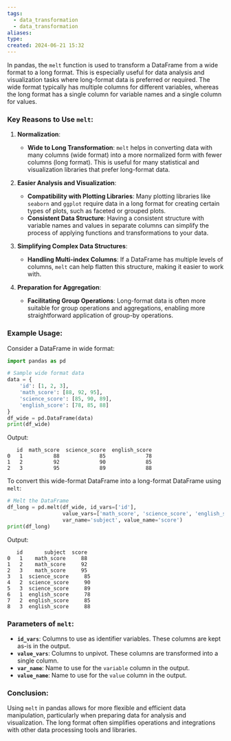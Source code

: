```yaml
---
tags:
  - data_transformation
  - data_transformation
aliases: 
type: 
created: 2024-06-21 15:32
---
```

In pandas, the `melt` function is used to transform a DataFrame from a wide format to a long format. This is especially useful for data analysis and visualization tasks where long-format data is preferred or required. The wide format typically has multiple columns for different variables, whereas the long format has a single column for variable names and a single column for values. 

### Key Reasons to Use `melt`:

1. **Normalization**:
   - **Wide to Long Transformation**: `melt` helps in converting data with many columns (wide format) into a more normalized form with fewer columns (long format). This is useful for many statistical and visualization libraries that prefer long-format data.
   
2. **Easier Analysis and Visualization**:
   - **Compatibility with Plotting Libraries**: Many plotting libraries like `seaborn` and `ggplot` require data in a long format for creating certain types of plots, such as faceted or grouped plots.
   - **Consistent Data Structure**: Having a consistent structure with variable names and values in separate columns can simplify the process of applying functions and transformations to your data.

3. **Simplifying Complex Data Structures**:
   - **Handling Multi-index Columns**: If a DataFrame has multiple levels of columns, `melt` can help flatten this structure, making it easier to work with.
   
4. **Preparation for Aggregation**:
   - **Facilitating Group Operations**: Long-format data is often more suitable for group operations and aggregations, enabling more straightforward application of group-by operations.

### Example Usage:

Consider a DataFrame in wide format:

```python
import pandas as pd

# Sample wide format data
data = {
    'id': [1, 2, 3],
    'math_score': [88, 92, 95],
    'science_score': [85, 90, 89],
    'english_score': [78, 85, 88]
}
df_wide = pd.DataFrame(data)
print(df_wide)
```

Output:

```
   id  math_score  science_score  english_score
0   1          88             85             78
1   2          92             90             85
2   3          95             89             88
```

To convert this wide-format DataFrame into a long-format DataFrame using `melt`:

```python
# Melt the DataFrame
df_long = pd.melt(df_wide, id_vars=['id'], 
                  value_vars=['math_score', 'science_score', 'english_score'], 
                  var_name='subject', value_name='score')
print(df_long)
```

Output:

```
   id       subject  score
0   1    math_score     88
1   2    math_score     92
2   3    math_score     95
3   1  science_score     85
4   2  science_score     90
5   3  science_score     89
6   1  english_score     78
7   2  english_score     85
8   3  english_score     88
```

### Parameters of `melt`:

- **`id_vars`**: Columns to use as identifier variables. These columns are kept as-is in the output.
- **`value_vars`**: Columns to unpivot. These columns are transformed into a single column.
- **`var_name`**: Name to use for the `variable` column in the output.
- **`value_name`**: Name to use for the `value` column in the output.

### Conclusion:

Using `melt` in pandas allows for more flexible and efficient data manipulation, particularly when preparing data for analysis and visualization. The long format often simplifies operations and integrations with other data processing tools and libraries.